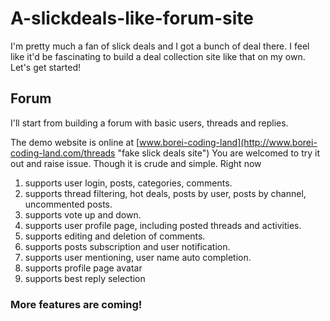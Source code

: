 # A-slickdeals-like-forum-site
I'm pretty much a fan of slick deals and I got a bunch of deal there. I feel like it'd be fascinating to build a deal collection site like that on my own. Let's get started!

## Forum
I'll start from building a forum with basic users, threads and replies.

The demo website is online at [www.borei-coding-land](http://www.borei-coding-land.com/threads "fake slick deals site")
You are welcomed to try it out and raise issue. Though it is crude and simple.
Right now 
1. supports user login, posts, categories, comments.
2. supports thread filtering, hot deals, posts by user, posts by channel, uncommented posts.
3. supports vote up and down.
4. supports user profile page, including posted threads and activities.
5. supports editing and deletion of comments.
6. supports posts subscription and user notification.
7. supports user mentioning, user name auto completion.
8. supports profile page avatar
9. supports best reply selection

### More features are coming!